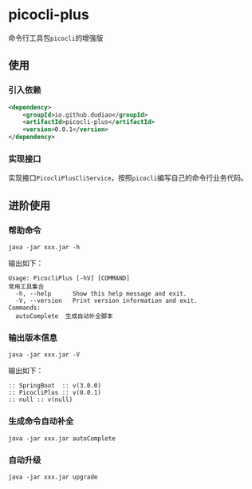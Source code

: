 # picocli-plus

命令行工具包`picocli`的增强版

## 使用

### 引入依赖
```xml
<dependency>
    <groupId>io.github.dudiao</groupId>
    <artifactId>picocli-plus</artifactId>
    <version>0.0.1</version>
</dependency>
```

### 实现接口

实现接口`PicocliPlusCliService`，按照`picocli`编写自己的命令行业务代码。

## 进阶使用

### 帮助命令
```shell
java -jar xxx.jar -h
```
输出如下：
```
Usage: PicocliPlus [-hV] [COMMAND]
常用工具集合
  -h, --help      Show this help message and exit.
  -V, --version   Print version information and exit.
Commands:
  autoComplete  生成自动补全脚本
```

### 输出版本信息
```shell
java -jar xxx.jar -V
```
输出如下：
```
:: SpringBoot  :: v(3.0.0)
:: PicocliPlus :: v(0.0.1)
:: null :: v(null)
```

### 生成命令自动补全
```shell
java -jar xxx.jar autoComplete
```

### 自动升级
```shell
java -jar xxx.jar upgrade
```

